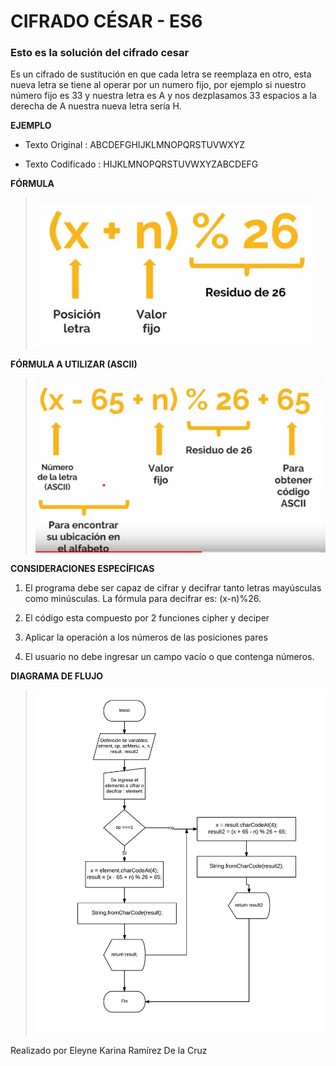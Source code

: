 # CIFRADO CÉSAR - ES6



### Esto es la solución del cifrado cesar

Es un cifrado de sustitución en que cada letra se reemplaza en otro, esta nueva letra se tiene al operar por un numero fijo, por ejemplo si nuestro número fijo es 33 y nuestra letra es A y nos dezplasamos 33 espacios a la derecha de A nuestra nueva letra sería H.

**EJEMPLO**

* Texto Original : ABCDEFGHIJKLMNOPQRSTUVWXYZ

* Texto Codificado : HIJKLMNOPQRSTUVWXYZABCDEFG


**FÓRMULA**



> ![Una imagen cualquiera](assets/img/formula.PNG)

**FÓRMULA A UTILIZAR (ASCII)**
> ![Una imagen cualquiera](assets/img/formula_2.PNG)

**CONSIDERACIONES ESPECÍFICAS**


1. El programa debe ser capaz de cifrar y decifrar tanto letras mayúsculas como minúsculas. La fórmula para decifrar es: (x-n)%26.

2. El código esta compuesto por 2 funciones cipher y deciper

3. Aplicar la operación a los números de las posiciones pares

4. El usuario no debe ingresar un campo vacío o que contenga números.

**DIAGRAMA DE FLUJO**
> ![Una imagen cualquiera](assets/img/DF.jpeg)

Realizado por Eleyne Karina Ramírez De la Cruz 